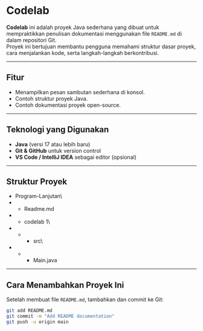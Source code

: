 # Codelab

**Codelab** ini adalah proyek Java sederhana yang dibuat untuk mempraktikkan penulisan dokumentasi menggunakan file `README.md` di dalam repositori Git.  
Proyek ini bertujuan membantu pengguna memahami struktur dasar proyek, cara menjalankan kode, serta langkah-langkah berkontribusi.

---

## Fitur
- Menampilkan pesan sambutan sederhana di konsol.
- Contoh struktur proyek Java.
- Contoh dokumentasi proyek open-source.

---

## Teknologi yang Digunakan
- **Java** (versi 17 atau lebih baru)
- **Git & GitHub** untuk version control
- **VS Code / IntelliJ IDEA** sebagai editor (opsional)

---

## Struktur Proyek
- Program-Lanjutan\
- - Readme.md
- - codelab 1\
- - - src\
- - - Main.java

---

## Cara Menambahkan Proyek Ini
Setelah membuat file `README.md`, tambahkan dan commit ke Git:

```bash
git add README.md
git commit -m "Add README documentation"
git push -u origin main
